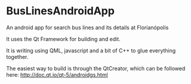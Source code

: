 # BusLinesAndroidApp
An android app for search bus lines and its details at Florianópolis

It uses the Qt Framework for building and edit.

It is writing using QML, javascript and a bit of C++ to glue everything together.

The easiest way to build is through the QtCreator, which can be followed here: http://doc.qt.io/qt-5/androidgs.html
